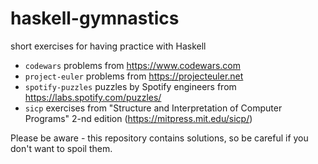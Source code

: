# haskell-gymnastics
short exercises for having practice with Haskell

* `codewars` problems from https://www.codewars.com
* `project-euler` problems from https://projecteuler.net
* `spotify-puzzles` puzzles by Spotify engineers from https://labs.spotify.com/puzzles/
* `sicp` exercises from "Structure and Interpretation of Computer Programs" 2-nd edition (https://mitpress.mit.edu/sicp/)

Please be aware - this repository contains solutions, so be careful if you don't want to spoil them.
